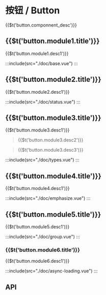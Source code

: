 <style lang="scss">
  .demo-button{
    .wt-btn + .wt-btn{
      margin-left: 10px;
    }
  }
  
  .demo-btn-group {
    text-align: left;
    display: flex;
    align-items: center;
    justify-content: space-around;
    .wt-btn + .wt-btn{
      margin-left: 0px;
    }
  }
  .demo-container{
    display:flex;
    align-items: center;
    justify-content: center;
    margin-bottom: 20px;
    &>*{
        margin-right: 30px;
        &:last-child{
            margin-right:0;
        }
    }
  }
   .demo-container-left{
     text-align:left;
     &>*{
          margin-bottom: 20px;
        &:last-child{
             margin-bottom: 0;
        }
    }
  
  }
  
</style>

# 按钮 / Button

<span>{{$t('button.componnent_desc')}}</span>

## <span>{{$t('button.module1.title')}}</span>

<span>{{$t('button.module1.desc1')}}</span>

:::include(src="./doc/base.vue")
:::

## <span>{{$t('button.module2.title')}}</span>

<span>{{$t('button.module2.desc1')}}</span>

:::include(src="./doc/status.vue")
:::

## <span>{{$t('button.module3.title')}}</span>

<span>{{$t('button.module3.desc1')}}</span>

> <p>{{$t('button.module3.desc2')}}</p>

> <p>{{$t('button.module3.desc3')}}</p>

:::include(src="./doc/types.vue")
:::

## <span>{{$t('button.module4.title')}}</span>

<span>{{$t('button.module4.desc1')}}</span>

:::include(src="./doc/emphasize.vue")
:::

## <span>{{$t('button.module5.title')}}</span>

<span>{{$t('button.module5.desc1')}}</span>

:::include(src="./doc/group.vue")
:::

<!-- > 文字按钮的形式和链接的形式非常像但用法不同,请参考 [链接/Link <i class="wticon wticon-link-o"></i>](/components/link) -->

### <span>{{$t('button.module6.title')}}</span>

<span>{{$t('button.module6.desc1')}}</span>

:::include(src="./doc/async-loading.vue")
:::

## API

<api-doc name="Button" :doc="require('./api.json')"></api-doc>

<!-- :::include(src="./doc/show.vue")
::: -->
